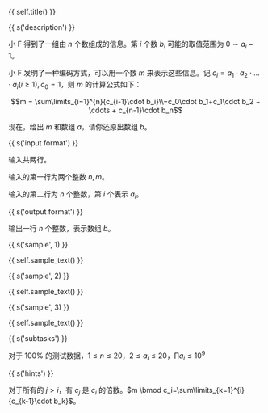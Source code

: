 {{ self.title() }}

{{ s('description') }}

小 F 得到了一组由 $n$ 个数组成的信息。第 $i$ 个数 $b_i$ 可能的取值范围为 $0 \sim a_i - 1$。

小 F 发明了一种编码方式，可以用一个数 $m$ 来表示这些信息。记 $c_i = a_1 \cdot a_2 \cdot \ldots \cdot a_i(i\ge1),c_0=1$，则 $m$ 的计算公式如下：

$$m = \sum\limits_{i=1}^{n}{c_{i-1}\cdot b_i}\\=c_0\cdot b_1+c_1\cdot b_2 + \cdots + c_{n-1}\cdot b_n$$

现在，给出 $m$ 和数组 $a$，请你还原出数组 $b$。

{{ s('input format') }}

输入共两行。

输入的第一行为两个整数 $n,m$。

输入的第二行为 $n$ 个整数，第 $i$ 个表示 $a_i$。

{{ s('output format') }}

输出一行 $n$ 个整数，表示数组 $b$。

{{ s('sample', 1) }}

{{ self.sample_text() }}

{{ s('sample', 2) }}

{{ self.sample_text() }}

{{ s('sample', 3) }}

{{ self.sample_text() }}

{{ s('subtasks') }}

对于 $100\%$ 的测试数据，$1 \le n \le 20$，$2 \le a_i \le 20$，$\prod a_i \le 10^9$

{{ s('hints') }}

对于所有的 $j>i$，有 $c_j$ 是 $c_i$ 的倍数。$m \bmod c_i=\sum\limits_{k=1}^{i}{c_{k-1}\cdot b_k}$。
